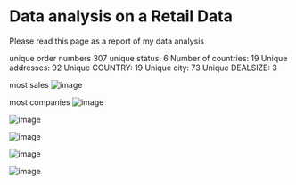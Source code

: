 # Data analysis on a Retail Data
Please read this page as a report of my data analysis




unique order numbers 307
unique status:  6
Number of countries:  19
Unique addresses:  92
Unique COUNTRY:  19
Unique city:  73
Unique DEALSIZE:  3


most sales
![image](https://user-images.githubusercontent.com/64741840/81580361-41243400-93a5-11ea-8e7a-bbaa6971d9f9.png)

most companies
![image](https://user-images.githubusercontent.com/64741840/81580413-50a37d00-93a5-11ea-8917-1b63f7975745.png)

![image](https://user-images.githubusercontent.com/64741840/81580477-6749d400-93a5-11ea-946d-7b1737e40e41.png)

![image](https://user-images.githubusercontent.com/64741840/81580528-7892e080-93a5-11ea-9079-6c865dbb3065.png)


![image](https://user-images.githubusercontent.com/64741840/81581180-4df55780-93a6-11ea-80be-e6dff6434b75.png)

![image](https://user-images.githubusercontent.com/64741840/81580581-86486600-93a5-11ea-867e-bf9f96894d37.png)
